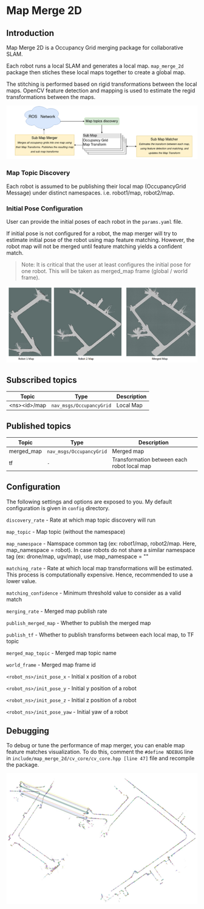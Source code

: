 # Map Merge 2D

## Introduction

Map Merge 2D is a Occupancy Grid merging package for collaborative SLAM.

Each robot runs a local SLAM and generates a local map. `map_merge_2d` package then stiches these local maps together to create a global map. 

The stitching is performed based on rigid transformations between the local maps. OpenCV feature detection and mapping is used to estimate the regid transformations between the maps.

![architecture](/doc/Architecture.png?raw=true "Map Merger Functional Blocks")

### Map Topic Discovery

Each robot is assumed to be publishing their local map (OccupancyGrid Message) under distinct namespaces. i.e. robot1/map, robot2/map.

### Initial Pose Configuration

User can provide the initial poses of each robot in the `params.yaml` file. 

If initial pose is not configured for a robot, the map merger will try to estimate initial pose of the robot using map feature matching. However, the robot map will not be merged until feature matching yields a confident match. 

> Note: It is critical that the user at least configures the initial pose for one robot. This will be taken as merged_map frame (global / world frame).

![results](/doc/MergedMap.png?raw=true "Two robot scenario results")


## Subscribed topics
| Topic  | Type | Description | 
|-----|----|----|
| \<ns\>\<id\>/map  | `nav_msgs/OccupancyGrid` | Local Map

## Published topics

| Topic  | Type | Description | 
|-----|----|----|
| merged_map  | `nav_msgs/OccupancyGrid` | Merged map | 
| tf | `-` | Transformation between each robot local map |

## Configuration

The following settings and options are exposed to you. My default configuration is given in `config` directory.

`discovery_rate` - Rate at which map topic discovery will run

`map_topic` - Map topic (without the namespace)

`map_namespace` - Namspace common tag (ex: robot1/map, robot2/map. Here, map_namespace = robot). In case robots do not share a similar namespace tag (ex: drone/map, ugv/map), use map_namespace = ""

`matching_rate` - Rate at which local map transformations will be estimated. This process is computationally expensive. Hence, recommended to use a lower value.

`matching_confidence` - Minimum threshold value to consider as a valid match

`merging_rate` - Merged map publish rate

`publish_merged_map` - Whether to publish the merged map

`publish_tf` - Whether to publish transforms between each local map, to TF topic

`merged_map_topic` - Merged map topic name

`world_frame` - Merged map frame id

`<robot_ns>/init_pose_x` - Initial x position of a robot

`<robot_ns>/init_pose_y` - Initial y position of a robot

`<robot_ns>/init_pose_z` - Initial z position of a robot

`<robot_ns>/init_pose_yaw` - Initial yaw of a robot

## Debugging

To debug or tune the performance of map merger, you can enable map feature matches visualization. To do this, comment the `#define NDEBUG` line in `include/map_merge_2d/cv_core/cv_core.hpp [line 47]` file and recompile the package.

![results](/doc/feature_matches.png?raw=true "Detected & Matched features between two local maps")

